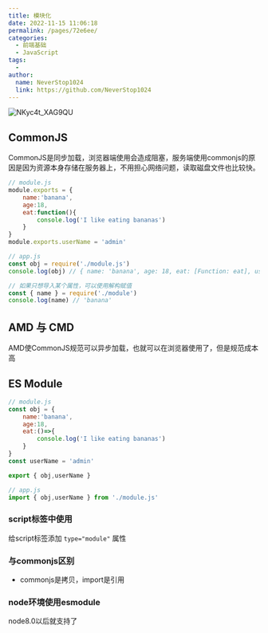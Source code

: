 ```yaml
---
title: 模块化
date: 2022-11-15 11:06:18
permalink: /pages/72e6ee/
categories:
  - 前端基础
  - JavaScript
tags:
  - 
author: 
  name: NeverStop1024
  link: https://github.com/NeverStop1024
---
```

![NKyc4t_XAG9QU](https://cdn.jsdelivr.net/gh/NeverStop1024/images-store@main/blog/NKyc4t_XAG9QU.png)
## CommonJS
CommonJS是同步加载，浏览器端使用会造成阻塞，服务端使用commonjs的原因是因为资源本身存储在服务器上，不用担心网络问题，读取磁盘文件也比较快。
```javascript
// module.js
module.exports = {
    name:'banana',
    age:18,
    eat:function(){
        console.log('I like eating bananas')
    }
}
module.exports.userName = 'admin'
```
```javascript
// app.js
const obj = require('./module.js')
console.log(obj) // { name: 'banana', age: 18, eat: [Function: eat], userName: 'admin' }

// 如果只想导入某个属性，可以使用解构赋值
const { name } = require('./module')
console.log(name) // 'banana'
```
## AMD 与 CMD
AMD使CommonJS规范可以异步加载，也就可以在浏览器使用了，但是规范成本高

## ES Module
```javascript
// module.js
const obj = {
    name:'banana',
    age:18,
    eat:()=>{
        console.log('I like eating bananas')
    }
}
const userName = 'admin'

export { obj,userName }
```
```javascript
// app.js
import { obj,userName } from './module.js'
```
### script标签中使用
给script标签添加 `type="module"` 属性

### 与commonjs区别
* commonjs是拷贝，import是引用

### node环境使用esmodule
node8.0以后就支持了
